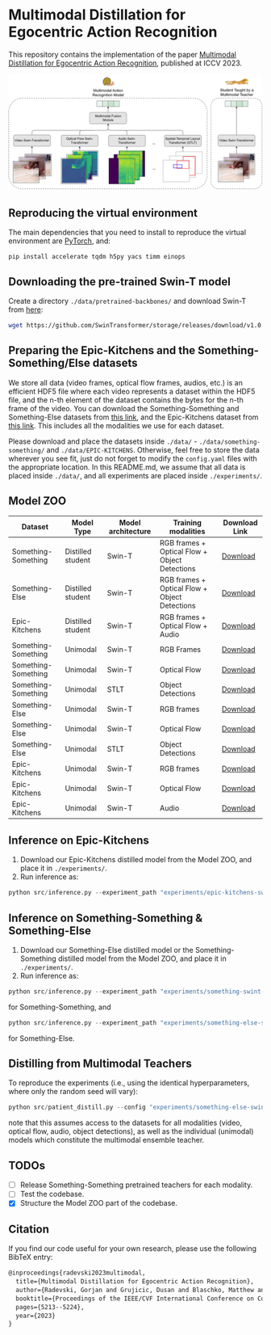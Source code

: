 # Multimodal Distillation for Egocentric Action Recognition

This repository contains the implementation of the paper [Multimodal Distillation for Egocentric Action Recognition](https://arxiv.org/abs/2307.07483), published at ICCV 2023.

![Teaser](data/assets/teaser.png)

## Reproducing the virtual environment

The main dependencies that you need to install to reproduce the virtual environment are [PyTorch](https://pytorch.org/), and:

```shell
pip install accelerate tqdm h5py yacs timm einops
```

## Downloading the pre-trained Swin-T model

Create a directory `./data/pretrained-backbones/` and download Swin-T from [here](https://github.com/SwinTransformer/storage/releases/download/v1.0.4/swin_tiny_patch244_window877_kinetics400_1k.pth):

```bash
wget https://github.com/SwinTransformer/storage/releases/download/v1.0.4/swin_tiny_patch244_window877_kinetics400_1k.pth  -O ./data/pretrained-backbones/
``` 

## Preparing the Epic-Kitchens and the Something-Something/Else datasets

We store all data (video frames, optical flow frames, audios, etc.) is an efficient HDF5 file where each video represents a dataset within the HDF5 file, and the n-th element of the dataset contains the bytes for the n-th frame of the video. You can download the Something-Something and Something-Else datasets from [this link](https://filesender.belnet.be/?s=download&token=cd0a85df-66ff-4716-80fc-734c0bae85ce), and the Epic-Kitchens dataset from [this link](https://filesender.belnet.be/?s=download&token=b8427f41-e8d7-4615-94d1-d0ef3eb5bbf1). This includes all the modalities we use for each dataset.

Please download and place the datasets inside `./data/` - `./data/something-something/` and `./data/EPIC-KITCHENS`. Otherwise, feel free to store the data wherever you see fit, just do not forget to modify the `config.yaml` files with the appropriate location. In this README.md, we assume that all data is placed inside `./data/`, and all experiments are placed inside `./experiments/`. 

## Model ZOO

| Dataset | Model Type | Model architecture | Training modalities | Download Link |
|----------|----------------|----------------|---------------|----------------------|
| Something-Something | Distilled student | Swin-T | RGB frames + Optical Flow + Object Detections | [Download](https://drive.google.com/drive/folders/1qAZTKYjt-D2Y95BlTsjw2Ny9YWMWGnQC?usp=sharing) |
| Something-Else | Distilled student | Swin-T | RGB frames + Optical Flow + Object Detections | [Download](https://drive.google.com/drive/folders/1zK_dEGJP21xtgrZgc_gOPBPvWg-DKL2j?usp=sharing) |
| Epic-Kitchens | Distilled student | Swin-T | RGB frames + Optical Flow + Audio | [Download](https://drive.google.com/drive/folders/1KUBiwGodTLqtuoRoxJVbpwBZ8uieJCtm?usp=sharing) |
| Something-Something | Unimodal | Swin-T | RGB Frames | [Download](https://drive.google.com/drive/folders/1YIcO65zWdMW1Cm11JF392b7uE4M1-XDB?usp=sharing) |
| Something-Something | Unimodal | Swin-T | Optical Flow | [Download](https://drive.google.com/drive/folders/1GVMrpGtkv6fC6FgpWmEMykBb6HHCeQEE?usp=sharing) |
| Something-Something | Unimodal | STLT | Object Detections | [Download](https://drive.google.com/drive/folders/1RbRUEpYFE4AqTrIJXNtfFFezfqal86Cp?usp=sharing) |
| Something-Else | Unimodal | Swin-T | RGB frames | [Download](https://drive.google.com/drive/folders/1jNO-OBb6rmA2Gl0MS5x-gZmkG7lN5ogM?usp=sharing) |
| Something-Else | Unimodal | Swin-T | Optical Flow | [Download](https://drive.google.com/drive/folders/1GSt-ZbAoVvGI8JWIXMaOphQm4FMWlbLe?usp=sharing) |
| Something-Else | Unimodal | STLT | Object Detections | [Download](https://drive.google.com/drive/folders/16hna0e1RnzcQ750FAD213tm5clD5e4X3?usp=sharing) |
| Epic-Kitchens | Unimodal | Swin-T | RGB frames | [Download](https://drive.google.com/drive/folders/101kHwBAQTDbL8IpaODxZ8jG_aMurCioW?usp=sharing) |
| Epic-Kitchens | Unimodal | Swin-T | Optical Flow | [Download](https://drive.google.com/drive/folders/1DBmfQo5-8AmRmrqt9ZmFL7B4EjoGLQsA?usp=sharing) |
| Epic-Kitchens | Unimodal | Swin-T | Audio | [Download](https://drive.google.com/drive/folders/1yS9apZIUPHWUpQiXi0bCHXb5sfFsvY84?usp=sharing) |




## Inference on Epic-Kitchens

1. Download our Epic-Kitchens distilled model from the Model ZOO, and place it in `./experiments/`.
2. Run inference as:

```python
python src/inference.py --experiment_path "experiments/epic-kitchens-swint-distill-flow-audio" --opts DATASET_TYPE "video"
```

## Inference on Something-Something & Something-Else

1. Download our Something-Else distilled model or the Something-Something distilled model from the Model ZOO, and place it in `./experiments/`.
2. Run inference as:

```python
python src/inference.py --experiment_path "experiments/something-swint-distill-layout-flow" --opts DATASET_TYPE "video"
```

for Something-Something, and 

```python
python src/inference.py --experiment_path "experiments/something-else-swint-distill-layout-flow" --opts DATASET_TYPE "video"
```

for Something-Else.

## Distilling from Multimodal Teachers

To reproduce the experiments (i.e., using the identical hyperparameters, where only the random seed will vary):

```python
python src/patient_distill.py --config "experiments/something-else-swint-distill-layout-flow/config.yaml" --opts EXPERIMENT_PATH "experiments/experiments/reproducing-the-something-else-experiment"
```

note that this assumes access to the datasets for all modalities (video, optical flow, audio, object detections), as well as the individual (unimodal) models which constitute the multimodal ensemble teacher.

## TODOs

- [ ] Release Something-Something pretrained teachers for each modality.
- [ ] Test the codebase.
- [x] Structure the Model ZOO part of the codebase.

## Citation

If you find our code useful for your own research, please use the following BibTeX entry:

```tex
@inproceedings{radevski2023multimodal,
  title={Multimodal Distillation for Egocentric Action Recognition},
  author={Radevski, Gorjan and Grujicic, Dusan and Blaschko, Matthew and Moens, Marie-Francine and Tuytelaars, Tinne},
  booktitle={Proceedings of the IEEE/CVF International Conference on Computer Vision},
  pages={5213--5224},
  year={2023}
}
```